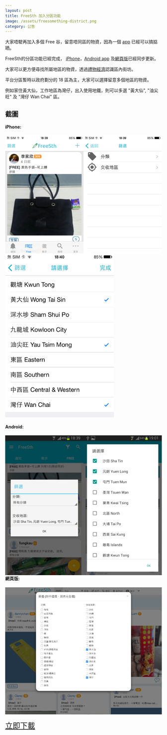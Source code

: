```yaml
---
layout: post
title: FreeSth 加入分區功能
image: /assets/freesomething-district.png
category: 公告
---
```


大家唔駛再加入多個 Free 谷，留意唔同區的物資，因為一個 [app](http://www.freesth.com/app.html) 已經可以搞掂晒。

FreeSth的分區功能已經完成， [iPhone](https://itunes.apple.com/us/app/freesth/id1073057388?mt=8)，[Android app](https://play.google.com/store/apps/details?id=com.freesth.com) 及[網頁版](https://www.freesth.com)已經同步更新。

大家可以更方便尋找所屬地區的物資，透過[禮物經濟](http://blog.freesth.com/gift-economy/)認識區內街坊。

平台分區暫時以政府劃分的 18 區為主，大家可以選擇留意多個地區的物資。

例如家住黃大仙，工作地區為灣仔，出入使用地鐵，則可以多選 "黃大仙", "油尖旺" 及 "灣仔 Wan Chai" 區。

## 截圖

#### iPhone:

<img src="/assets/iphone-districts1.png" alt="FreeSth iPhone app Districts" style="float:left;width:50%"/>
<img src="/assets/iphone-districts2.png" alt="FreeSth iPhone app Districts" style="float:left;width:50%"/>
<img src="/assets/iphone-districts3.png" alt="FreeSth iPhone app Districts" style="max-width: 350px;"/>

#### Android:

<img src="/assets/android-district.png" alt="FreeSth Android app Districts" style="float:left;width:50%"/>
<img src="/assets/android-district2.png" alt="FreeSth Android app Districts" style="float:left;width:50%"/>

#### 網頁版:

![alt text](/assets/web-district.png "FreeSth Website Districts")

<a style="font-size:24px;" href="http://www.freesth.com/app.html">立即下載</a>